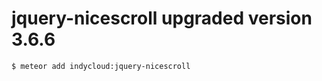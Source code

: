 jquery-nicescroll upgraded version 3.6.6
===============


```
$ meteor add indycloud:jquery-nicescroll
```

